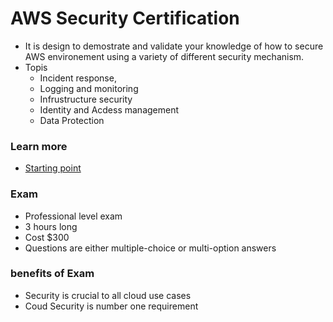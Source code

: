 # AWS Security Certification

* It is design to demostrate and validate your knowledge of how to secure AWS environement using a variety of different security mechanism. 
* Topis 
	* Incident response,
	* Logging and monitoring
	* Infrustructure security 
	* Identity and Acdess management
	* Data Protection

### Learn more

* [Starting point](https://www.youtube.com/watch?v=YQsK4MtsELU&list=PLtP7GYoyWqVL4csOt-UuUBYrhEG1qvZti)

### Exam 
* Professional level exam
* 3 hours long
* Cost $300
* Questions are either multiple-choice or multi-option answers 

### benefits of Exam

* Security is crucial to all cloud use cases
* Coud Security is number one requirement



